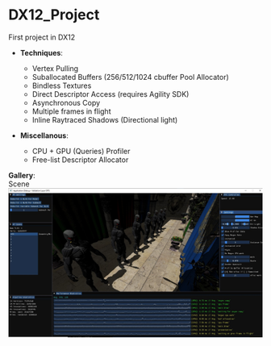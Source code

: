 # DX12_Project
First project in DX12

* __Techniques__:
	* Vertex Pulling
	* Suballocated Buffers (256/512/1024 cbuffer Pool Allocator)
	* Bindless Textures
	* Direct Descriptor Access (requires Agility SDK)
	* Asynchronous Copy
	* Multiple frames in flight
	* Inline Raytraced Shadows (Directional light)

* __Miscellanous__:
	* CPU + GPU (Queries) Profiler
	* Free-list Descriptor Allocator


__Gallery__:  
Scene  
![Alt text](Gallery/gallery.jpg?raw=true "Screenshot")  
